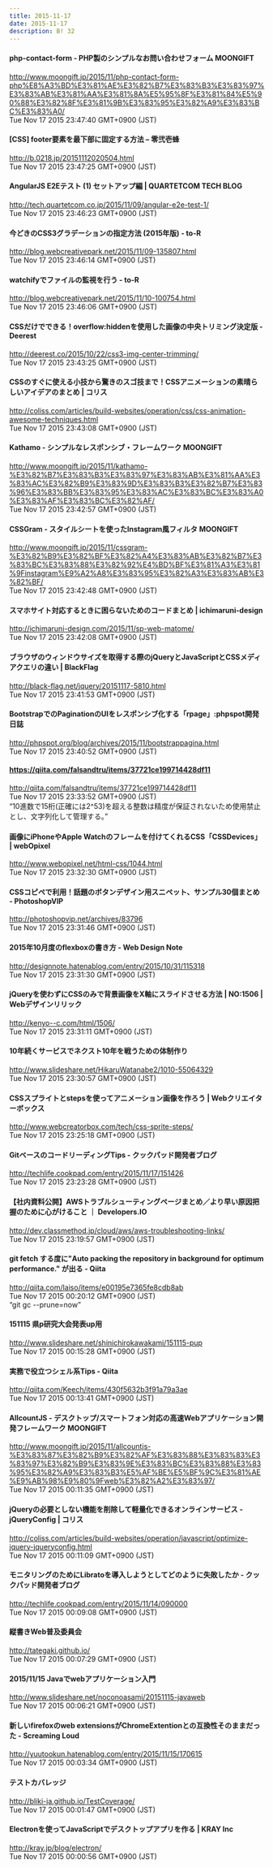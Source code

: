 ```yaml
---
title: 2015-11-17
date: 2015-11-17
description: B! 32
---
```


#### php-contact-form - PHP製のシンプルなお問い合わせフォーム MOONGIFT
http://www.moongift.jp/2015/11/php-contact-form-php%E8%A3%BD%E3%81%AE%E3%82%B7%E3%83%B3%E3%83%97%E3%83%AB%E3%81%AA%E3%81%8A%E5%95%8F%E3%81%84%E5%90%88%E3%82%8F%E3%81%9B%E3%83%95%E3%82%A9%E3%83%BC%E3%83%A0/<br>
Tue Nov 17 2015 23:47:40 GMT+0900 (JST)<br>


#### [CSS] footer要素を最下部に固定する方法 – 零弐壱蜂
http://b.0218.jp/20151112020504.html<br>
Tue Nov 17 2015 23:47:25 GMT+0900 (JST)<br>


#### AngularJS E2Eテスト (1) セットアップ編 | QUARTETCOM TECH BLOG
http://tech.quartetcom.co.jp/2015/11/09/angular-e2e-test-1/<br>
Tue Nov 17 2015 23:46:23 GMT+0900 (JST)<br>


#### 今どきのCSS3グラデーションの指定方法 (2015年版) - to-R
http://blog.webcreativepark.net/2015/11/09-135807.html<br>
Tue Nov 17 2015 23:46:14 GMT+0900 (JST)<br>


#### watchifyでファイルの監視を行う - to-R
http://blog.webcreativepark.net/2015/11/10-100754.html<br>
Tue Nov 17 2015 23:46:06 GMT+0900 (JST)<br>


#### CSSだけでできる！overflow:hiddenを使用した画像の中央トリミング決定版 - Deerest
http://deerest.co/2015/10/22/css3-img-center-trimming/<br>
Tue Nov 17 2015 23:43:25 GMT+0900 (JST)<br>


####   CSSのすぐに使える小技から驚きのスゴ技まで！CSSアニメーションの素晴らしいアイデアのまとめ | コリス
http://coliss.com/articles/build-websites/operation/css/css-animation-awesome-techniques.html<br>
Tue Nov 17 2015 23:43:08 GMT+0900 (JST)<br>


#### Kathamo - シンプルなレスポンシブ・フレームワーク MOONGIFT
http://www.moongift.jp/2015/11/kathamo-%E3%82%B7%E3%83%B3%E3%83%97%E3%83%AB%E3%81%AA%E3%83%AC%E3%82%B9%E3%83%9D%E3%83%B3%E3%82%B7%E3%83%96%E3%83%BB%E3%83%95%E3%83%AC%E3%83%BC%E3%83%A0%E3%83%AF%E3%83%BC%E3%82%AF/<br>
Tue Nov 17 2015 23:42:57 GMT+0900 (JST)<br>


#### CSSGram - スタイルシートを使ったInstagram風フィルタ MOONGIFT
http://www.moongift.jp/2015/11/cssgram-%E3%82%B9%E3%82%BF%E3%82%A4%E3%83%AB%E3%82%B7%E3%83%BC%E3%83%88%E3%82%92%E4%BD%BF%E3%81%A3%E3%81%9Finstagram%E9%A2%A8%E3%83%95%E3%82%A3%E3%83%AB%E3%82%BF/<br>
Tue Nov 17 2015 23:42:48 GMT+0900 (JST)<br>


#### スマホサイト対応するときに困らないためのコードまとめ | ichimaruni-design
http://ichimaruni-design.com/2015/11/sp-web-matome/<br>
Tue Nov 17 2015 23:42:08 GMT+0900 (JST)<br>


#### ブラウザのウィンドウサイズを取得する際のjQueryとJavaScriptとCSSメディアクエリの違い | BlackFlag
http://black-flag.net/jquery/20151117-5810.html<br>
Tue Nov 17 2015 23:41:53 GMT+0900 (JST)<br>


#### BootstrapでのPaginationのUIをレスポンシブ化する「rpage」:phpspot開発日誌
http://phpspot.org/blog/archives/2015/11/bootstrappagina.html<br>
Tue Nov 17 2015 23:40:52 GMT+0900 (JST)<br>


#### https://qiita.com/falsandtru/items/37721ce199714428df11
http://qiita.com/falsandtru/items/37721ce199714428df11<br>
Tue Nov 17 2015 23:33:52 GMT+0900 (JST)<br>
“10進数で15桁(正確には2^53)を超える整数は精度が保証されないため使用禁止とし、文字列化して管理する。”


#### 画像にiPhoneやApple Watchのフレームを付けてくれるCSS「CSSDevices」 | webOpixel
http://www.webopixel.net/html-css/1044.html<br>
Tue Nov 17 2015 23:32:30 GMT+0900 (JST)<br>


#### CSSコピペで利用！話題のボタンデザイン用スニペット、サンプル30個まとめ - PhotoshopVIP
http://photoshopvip.net/archives/83796<br>
Tue Nov 17 2015 23:31:46 GMT+0900 (JST)<br>


#### 2015年10月度のflexboxの書き方 - Web Design Note
http://designnote.hatenablog.com/entry/2015/10/31/115318<br>
Tue Nov 17 2015 23:31:30 GMT+0900 (JST)<br>


#### jQueryを使わずにCSSのみで背景画像をX軸にスライドさせる方法 | NO:1506 | Webデザインリリック
http://kenyo--c.com/html/1506/<br>
Tue Nov 17 2015 23:31:11 GMT+0900 (JST)<br>


#### 10年続くサービスでネクスト10年を戦うための体制作り
http://www.slideshare.net/HikaruWatanabe2/1010-55064329<br>
Tue Nov 17 2015 23:30:57 GMT+0900 (JST)<br>


#### CSSスプライトとstepsを使ってアニメーション画像を作ろう | Webクリエイターボックス
http://www.webcreatorbox.com/tech/css-sprite-steps/<br>
Tue Nov 17 2015 23:25:18 GMT+0900 (JST)<br>


#### GitベースのコードリーディングTips - クックパッド開発者ブログ
http://techlife.cookpad.com/entry/2015/11/17/151426<br>
Tue Nov 17 2015 23:23:28 GMT+0900 (JST)<br>


#### 【社内資料公開】AWSトラブルシューティングページまとめ／より早い原因把握のために心がけること ｜ Developers.IO
http://dev.classmethod.jp/cloud/aws/aws-troubleshooting-links/<br>
Tue Nov 17 2015 23:19:57 GMT+0900 (JST)<br>


#### git fetch する度に"Auto packing the repository in background for optimum performance." が出る - Qiita
http://qiita.com/laiso/items/e00195e7365fe8cdb8ab<br>
Tue Nov 17 2015 00:20:12 GMT+0900 (JST)<br>
“git gc --prune=now”


#### 151115 県p研究大会発表up用
http://www.slideshare.net/shinichirokawakami/151115-pup<br>
Tue Nov 17 2015 00:15:28 GMT+0900 (JST)<br>


#### 実務で役立つシェル系Tips - Qiita
http://qiita.com/Keech/items/430f5632b3f91a79a3ae<br>
Tue Nov 17 2015 00:13:41 GMT+0900 (JST)<br>


#### AllcountJS - デスクトップ/スマートフォン対応の高速Webアプリケーション開発フレームワーク MOONGIFT
http://www.moongift.jp/2015/11/allcountjs-%E3%83%87%E3%82%B9%E3%82%AF%E3%83%88%E3%83%83%E3%83%97%E3%82%B9%E3%83%9E%E3%83%BC%E3%83%88%E3%83%95%E3%82%A9%E3%83%B3%E5%AF%BE%E5%BF%9C%E3%81%AE%E9%AB%98%E9%80%9Fweb%E3%82%A2%E3%83%97/<br>
Tue Nov 17 2015 00:11:35 GMT+0900 (JST)<br>


####   jQueryの必要としない機能を削除して軽量化できるオンラインサービス -jQueryConfig | コリス
http://coliss.com/articles/build-websites/operation/javascript/optimize-jquery-jqueryconfig.html<br>
Tue Nov 17 2015 00:11:09 GMT+0900 (JST)<br>


#### モニタリングのためにLibratoを導入しようとしてどのように失敗したか - クックパッド開発者ブログ
http://techlife.cookpad.com/entry/2015/11/14/090000<br>
Tue Nov 17 2015 00:09:08 GMT+0900 (JST)<br>


#### 縦書きWeb普及委員会
http://tategaki.github.io/<br>
Tue Nov 17 2015 00:07:29 GMT+0900 (JST)<br>


#### 2015/11/15 Javaでwebアプリケーション入門
http://www.slideshare.net/noconoasami/20151115-javaweb<br>
Tue Nov 17 2015 00:06:21 GMT+0900 (JST)<br>


#### 新しいfirefoxのweb extensionsがChromeExtentionとの互換性そのままだった - Screaming Loud
http://yuutookun.hatenablog.com/entry/2015/11/15/170615<br>
Tue Nov 17 2015 00:03:34 GMT+0900 (JST)<br>


#### テストカバレッジ
http://bliki-ja.github.io/TestCoverage/<br>
Tue Nov 17 2015 00:01:47 GMT+0900 (JST)<br>


#### Electronを使ってJavaScriptでデスクトップアプリを作る | KRAY Inc
http://kray.jp/blog/electron/<br>
Tue Nov 17 2015 00:00:56 GMT+0900 (JST)<br>


